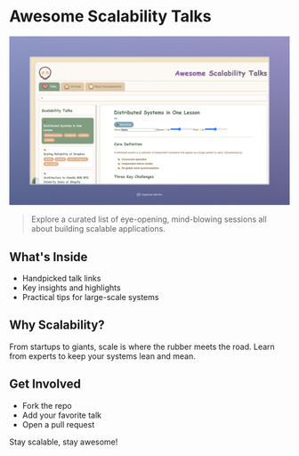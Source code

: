 # Awesome Scalability Talks

![Awesome Scalability Talks](Awesome%20scalability%20talks.jpeg)

> Explore a curated list of eye-opening, mind-blowing sessions all about building scalable applications.

## What's Inside
- Handpicked talk links
- Key insights and highlights
- Practical tips for large-scale systems

## Why Scalability?
From startups to giants, scale is where the rubber meets the road. Learn from experts to keep your systems lean and mean.

## Get Involved
- Fork the repo
- Add your favorite talk
- Open a pull request

Stay scalable, stay awesome!